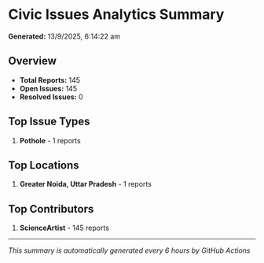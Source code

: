 #  Civic Issues Analytics Summary

**Generated:** 13/9/2025, 6:14:22 am

##  Overview
- **Total Reports:** 145
- **Open Issues:** 145
- **Resolved Issues:** 0

##  Top Issue Types
1. **Pothole** - 1 reports

##  Top Locations
1. **Greater Noida, Uttar Pradesh** - 1 reports

##  Top Contributors
1. **ScienceArtist** - 145 reports

---
*This summary is automatically generated every 6 hours by GitHub Actions*

